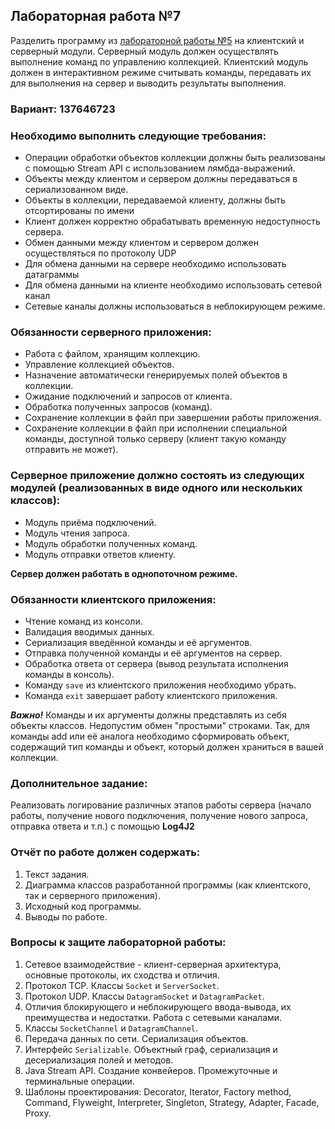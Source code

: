 ## Лабораторная работа №7

Разделить программу из [лабораторной работы №5](../prog-lab5) на клиентский и серверный модули. Серверный модуль должен осуществлять выполнение команд по управлению коллекцией. Клиентский модуль должен в интерактивном режиме считывать команды, передавать их для выполнения на сервер и выводить результаты выполнения.

### Вариант: 137646723

### **Необходимо выполнить следующие требования:**
	
  - Операции обработки объектов коллекции должны быть реализованы с помощью Stream API с использованием лямбда-выражений.
  - Объекты между клиентом и сервером должны передаваться в сериализованном виде.
  - Объекты в коллекции, передаваемой клиенту, должны быть отсортированы по имени
  - Клиент должен корректно обрабатывать временную недоступность сервера.
  - Обмен данными между клиентом и сервером должен осуществляться по протоколу UDP
  - Для обмена данными на сервере необходимо использовать датаграммы
  - Для обмена данными на клиенте необходимо использовать сетевой канал
  - Сетевые каналы должны использоваться в неблокирующем режиме.

### **Обязанности серверного приложения:**

  - Работа с файлом, хранящим коллекцию.
  - Управление коллекцией объектов.
  - Назначение автоматически генерируемых полей объектов в коллекции.
  - Ожидание подключений и запросов от клиента.
  - Обработка полученных запросов (команд).
  - Сохранение коллекции в файл при завершении работы приложения.
  - Сохранение коллекции в файл при исполнении специальной команды, доступной только серверу (клиент такую команду отправить не может).

### **Серверное приложение должно состоять из следующих модулей (реализованных в виде одного или нескольких классов):**

  - Модуль приёма подключений.
  - Модуль чтения запроса.
  - Модуль обработки полученных команд.
  - Модуль отправки ответов клиенту.

**Сервер должен работать в однопоточном режиме.**

### **Обязанности клиентского приложения:**

  - Чтение команд из консоли.
  - Валидация вводимых данных.
  - Сериализация введённой команды и её аргументов.
  - Отправка полученной команды и её аргументов на сервер.
  - Обработка ответа от сервера (вывод результата исполнения команды в консоль).
  - Команду `save` из клиентского приложения необходимо убрать.
  - Команда `exit` завершает работу клиентского приложения.

_**Важно!**_ Команды и их аргументы должны представлять из себя объекты классов. Недопустим обмен "простыми" строками. Так, для команды add или её аналога необходимо сформировать объект, содержащий тип команды и объект, который должен храниться в вашей коллекции.

### **Дополнительное задание:**
Реализовать логирование различных этапов работы сервера (начало работы, получение нового подключения, получение нового запроса, отправка ответа и т.п.) с помощью **Log4J2**

### Отчёт по работе должен содержать:

  1. Текст задания.
  2. Диаграмма классов разработанной программы (как клиентского, так и серверного приложения).
  3. Исходный код программы.
  4. Выводы по работе.

### **Вопросы к защите лабораторной работы:**

  1. Сетевое взаимодействие - клиент-серверная архитектура, основные протоколы, их сходства и отличия.
  2. Протокол TCP. Классы `Socket` и `ServerSocket`.
  3. Протокол UDP. Классы `DatagramSocket` и `DatagramPacket`.
  4. Отличия блокирующего и неблокирующего ввода-вывода, их преимущества и недостатки. Работа с сетевыми каналами.
  5. Классы `SocketChannel` и `DatagramChannel`.
  6. Передача данных по сети. Сериализация объектов.
  7. Интерфейс `Serializable`. Объектный граф, сериализация и десериализация полей и методов.
  8. Java Stream API. Создание конвейеров. Промежуточные и терминальные операции.
  9. Шаблоны проектирования: Decorator, Iterator, Factory method, Command, Flyweight, Interpreter, Singleton, Strategy, Adapter, Facade, Proxy.
